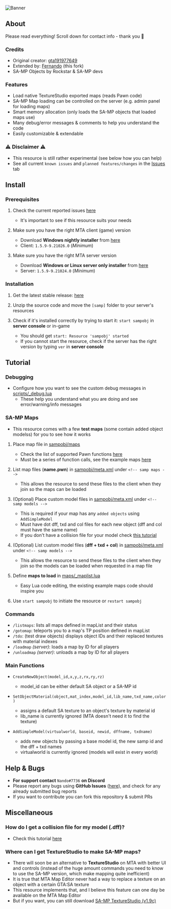 ![Banner](https://i.imgur.com/8cfN2d9.png)

## About

Please read everything! Scroll down for contact info - thank you 💖

### Credits

* Original creator: [gta191977649](https://github.com/gta191977649)
* Extended by: [Fernando](https://github.com/Fernando-A-Rocha) (this fork)
* SA-MP Objects by Rockstar & SA-MP devs

### Features

* Load native TextureStudio exported maps (reads Pawn code)
* SA-MP Map loading can be controlled on the server (e.g. admin panel for loading maps)
* Smart memory allocation (only loads the SA-MP objects that loaded maps use)
* Many debug/error messages & comments to help you understand the code
* Easily customizable & extendable

### ⚠️ Disclaimer ⚠️

* This resource is still rather experimental (see below how you can help)
* See all current `known issues` and `planned features/changes` in the [Issues](https://github.com/Fernando-A-Rocha/MTA-SAMP-OBJ/issues) tab

## Install

### Prerequisites

1. Check the current reported issues [here](https://github.com/Fernando-A-Rocha/MTA-SAMP-OBJ/issues)

    * It's important to see if this resource suits your needs


2. Make sure you have the right MTA client (game) version

    * Download **Windows nightly installer** from [here](https://nightly.mtasa.com/)
    * Client: `1.5.9-9.21026.0` (*Minimum*)

3. Make sure you have the right MTA server version

    * Download **Windows or Linux server only installer** from [here](https://nightly.mtasa.com/)
    * Server: `1.5.9-9.21024.0` (*Minimum*)

### Installation

1. Get the latest stable release: [here](https://github.com/Fernando-A-Rocha/MTA-SAMP-OBJ/releases/latest)

2. Unzip the source code and move the `[samp]` folder to your server's resources

3. Check if it's installed correctly by trying to start it: `start sampobj` in **server console** or in-game

    * You should get `start: Resource 'sampobj' started`
    * If you cannot start the resource, check if the server has the right version by typing `ver` in **server console**

## Tutorial

### Debugging

* Configure how you want to see the custom debug messages in [scripts/_debug.lua](%5Bsamp%5D/sampobj/scripts/_debug.lua)
  * These help you understand what you are doing and see error/warning/info messages

### SA-MP Maps

* This resource comes with a few **test maps** (some contain added object modelss) for you to see how it works

1. Place map file in [sampobj/maps](%5Bsamp%5D/sampobj/maps)
    * Check the list of supported Pawn functions [here](#main-functions)
    * Must be a series of function calls, see the example maps [here](%5Bsamp%5D/sampobj/maps)

2. List map files (**name.pwn**) in [sampobj/meta.xml](%5Bsamp%5D/sampobj/meta.xml) under `<!-- samp maps -->`
    * This allows the resource to send these files to the client when they join so the maps can be loaded

3. (Optional) Place custom model files in [sampobj/meta.xml](%5Bsamp%5D/sampobj/meta.xml) under `<!-- samp models -->`
    * This is required if your map has any `added objects` using `AddSimpleModel` 
    * Must have dot dff, txd and col files for each new object (dff and col must have the same name)
    * If you don't have a collision file for your model check [this tutorial](%5Bsamp%5D/sampobj/models/_TUTORIAL.md)

4. (Optional) List custom model files (**dff + txd + col**) in [sampobj/meta.xml](%5Bsamp%5D/sampobj/meta.xml) under `<!-- samp models -->`
    * This allows the resource to send these files to the client when they join so the models can be loaded when requested in a map file

5. Define **maps to load** in [maps/_maplist.lua](%5Bsamp%5D/sampobj/maps/_maplist.lua)
    * Easy Lua code editing, the existing example maps code should inspire you

6. Use `start sampobj` to initiate the resource or `restart sampobj`

### Commands

* `/listmaps`: lists all maps defined in mapList and their status
* `/gotomap`: teleports you to a map's TP position defined in mapList
* `/tdo`: (test draw objects) displays object IDs and their replaced textures with material indexes
* `/loadmap` *(server)*: loads a map by ID for all players
* `/unloadmap` *(server)*: unloads a map by ID for all players

### Main Functions

* `CreateNewObject(model_id,x,y,z,rx,ry,rz)` 
    * model_id can be either default SA object or a SA-MP id

* `SetObjectMaterial(object,mat_index,model_id,lib_name,txd_name,color)`
    * assigns a default SA texture to an object's texture by material id
    * lib_name is currently ignored (MTA doesn't need it to find the texture)

* `AddSimpleModel(virtualworld, baseid, newid, dffname, txdname)`
    * adds new objects by passing a base model id, the new samp id and the dff + txd names
    * virtualworld is currently ignored (models will exist in every world)

## Help & Bugs

* **For support contact** `Nando#7736` **on Discord**
* Please report any bugs using **GitHub Issues** ([here](https://github.com/Fernando-A-Rocha/MTA-SAMP-OBJ/issues)), and check for any already submitted bug reports
* If you want to contribute you can fork this repository & submit PRs

## Miscellaneous

### How do I get a collision file for my model (.dff)?

* Check this tutorial [here](%5Bsamp%5D/sampobj/models/_TUTORIAL.md)

### Where can I get TextureStudio to make SA-MP maps?

* There will soon be an alternative to **TextureStudio** on MTA with better UI and controls (instead of the huge amount commands you need to know to use the SA-MP version, which make mapping quite inefficient)
* It is true that MTA Map Editor never had a way to replace a texture on an object with a certain GTA:SA texture
* This resource implements that, and I believe this feature can one day be available on the MTA Map Editor
* But if you want, you can still download [SA-MP TextureStudio (v1.9c)](https://github.com/Crayder/Texture-Studio/releases/tag/v1.9c)
